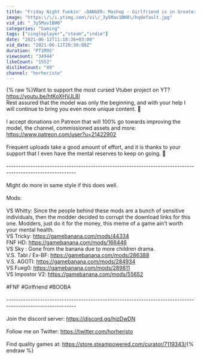 ```yaml
---
title: "Friday Night Funkin' ⚠️DANGER⚠️ Mashup - Girlfriend is in Greater Risk Every Time, Until..."
image: "https:\/\/i.ytimg.com\/vi\/_3y5Mav1BH0\/hqdefault.jpg"
vid_id: "_3y5Mav1BH0"
categories: "Gaming"
tags: ["singleplayer","steam","indie"]
date: "2021-06-12T11:18:36+03:00"
vid_date: "2021-06-11T20:30:08Z"
duration: "PT1M9S"
viewcount: "34944"
likeCount: "1552"
dislikeCount: "89"
channel: "horheristo"
---
```

{% raw %}Want to support the most cursed Vtuber project on YT? <a rel="nofollow" target="blank" href="https://youtu.be/htKoXHVJL8I">https://youtu.be/htKoXHVJL8I</a><br />Rest assured that the model was only the beginning, and with your help I will continue to bring you even more unique content. 💪<br /><br />I accept donations on Patreon that will 100% go towards improving the model, the channel, commissioned assets and more: <a rel="nofollow" target="blank" href="https://www.patreon.com/user?u=21422902">https://www.patreon.com/user?u=21422902</a><br /><br />Frequent uploads take a good amount of effort, and it is thanks to your support that I even have the mental reserves to keep on going. 🙇<br /><br />-----------------------------------------------------------------------------------------------------------<br /><br />Might do more in same style if this does well.<br /><br />Mods:<br /><br />VS Whitty: Since the people behind these mods are a bunch of sensitive individuals, then the modder decided to corrupt the download links for this one. Modders, just do it for the money, this meme of a game ain't worth your mental health.<br />VS Tricky: <a rel="nofollow" target="blank" href="https://gamebanana.com/mods/44334">https://gamebanana.com/mods/44334</a><br />FNF HD: <a rel="nofollow" target="blank" href="https://gamebanana.com/mods/166446">https://gamebanana.com/mods/166446</a><br />VS Sky : Gone from the banana due to more children drama.<br />V.S. Tabi / Ex-BF: <a rel="nofollow" target="blank" href="https://gamebanana.com/mods/286388">https://gamebanana.com/mods/286388</a><br />V.S. AGOTI: <a rel="nofollow" target="blank" href="https://gamebanana.com/mods/284934">https://gamebanana.com/mods/284934</a><br />VS Fueg0: <a rel="nofollow" target="blank" href="https://gamebanana.com/mods/289811">https://gamebanana.com/mods/289811</a><br />VS Impostor V2: <a rel="nofollow" target="blank" href="https://gamebanana.com/mods/55652">https://gamebanana.com/mods/55652</a><br /><br />#FNF #Girlfriend #BOOBA<br /><br />-----------------------------------------------------------------------------------------------------------<br /><br />Join the discord server: <a rel="nofollow" target="blank" href="https://discord.gg/hjzDwDN">https://discord.gg/hjzDwDN</a><br /><br />Follow me on Twitter: <a rel="nofollow" target="blank" href="https://twitter.com/horheristo">https://twitter.com/horheristo</a><br /><br />Find quality games at: <a rel="nofollow" target="blank" href="https://store.steampowered.com/curator/7119343/">https://store.steampowered.com/curator/7119343/</a>{% endraw %}

